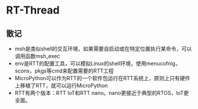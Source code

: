 # RT-Thread
## 散记
- msh是类似shell的交互环境，如果需要自启动或在特定位置执行某命令，可以调用函数msh_exec
- env是RTT的配置工具，可以模拟Linux的shell环境，使用menucofnig，scons，pkgs等cmd来配置需要的RTT工程
- MicroPython可以作为RTT的一个软件包运行在RTT系统上，原则上只有硬件上移植了RTT，就可以运行MicroPython
- RTT有两个版本：RTT IoT和RTT nano。nano更接近于典型的RTOS，IoT更全面。
